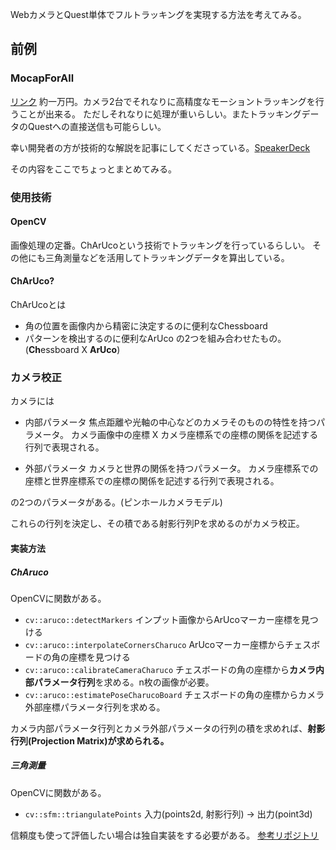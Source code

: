 WebカメラとQuest単体でフルトラッキングを実現する方法を考えてみる。

## 前例
### MocapForAll

[リンク](https://vrlab.akiya-souken.co.jp/products/mocapforall/)
約一万円。カメラ2台でそれなりに高精度なモーショントラッキングを行うことが出来る。
ただしそれなりに処理が重いらしい。またトラッキングデータのQuestへの直接送信も可能らしい。

幸い開発者の方が技術的な解説を記事にしてくださっている。[SpeakerDeck](https://speakerdeck.com/kenjiasaba/mocapforalltokong-kijia-zong-yan-falsemu-zhi-sutokoro?slide=10)

その内容をここでちょっとまとめてみる。

### 使用技術

#### OpenCV
画像処理の定番。ChArUcoという技術でトラッキングを行っているらしい。
その他にも三角測量などを活用してトラッキングデータを算出している。

#### ChArUco?
ChArUcoとは
- 角の位置を画像内から精密に決定するのに便利なChessboard
- パターンを検出するのに便利なArUco
の2つを組み合わせたもの。(**Ch**essboard X **ArUco**)

### カメラ校正

カメラには
- 内部パラメータ
焦点距離や光軸の中心などのカメラそのものの特性を持つパラメータ。
カメラ画像中の座標 X カメラ座標系での座標の関係を記述する行列で表現される。

- 外部パラメータ
カメラと世界の関係を持つパラメータ。
	カメラ座標系での座標と世界座標系での座標の関係を記述する行列で表現される。

の2つのパラメータがある。(ピンホールカメラモデル)

これらの行列を決定し、その積である射影行列Pを求めるのがカメラ校正。

#### 実装方法

##### ChAruco
OpenCVに関数がある。

- `cv::aruco::detectMarkers`
インプット画像からArUcoマーカー座標を見つける
- `cv::aruco::interpolateCornersCharuco`
ArUcoマーカー座標からチェスボードの角の座標を見つける
- `cv::aruco::calibrateCameraCharuco`
チェスボードの角の座標から**カメラ内部パラメータ行列**を求める。n枚の画像が必要。
- `cv::aruco::estimatePoseCharucoBoard`
チェスボードの角の座標からカメラ外部座標パラメータ行列を求める。

カメラ内部パラメータ行列とカメラ外部パラメータの行列の積を求めれば、**射影行列(Projection Matrix)が求められる。**

##### 三角測量
OpenCVに関数がある。

- `cv::sfm::triangulatePoints`
入力(points2d, 射影行列) -> 出力(point3d)

信頼度も使って評価したい場合は独自実装をする必要がある。
[参考リポジトリ](https://github.com/karfly/learnable-triangulation-pytorch)

